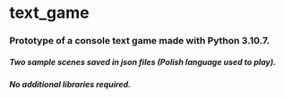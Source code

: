 # text_game
### Prototype of a console text game made with Python 3.10.7. 
##### Two sample scenes saved in json files (Polish language used to play).
##### No additional libraries required.
